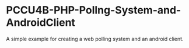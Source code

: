 # PCCU4B-PHP-Pollng-System-and-AndroidClient
A simple example for creating a web polling system and an android client.
